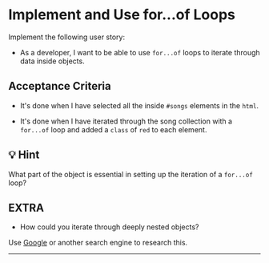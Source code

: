 # Implement and Use for...of Loops

Implement the following user story:

* As a developer, I want to be able to use `for...of` loops to iterate through data inside objects.

## Acceptance Criteria

* It's done when I have selected all the inside `#songs` elements in the `html`.

* It's done when I have iterated through the song collection with a `for...of` loop and added a `class` of `red` to each element.

## 💡 Hint

What part of the object is essential in setting up the iteration of a `for...of` loop?

## EXTRA

* How could you iterate through deeply nested objects?

Use [Google](https://www.google.com) or another search engine to research this.

---
